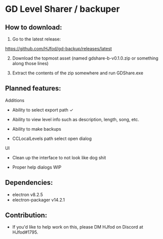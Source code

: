 # GD Level Sharer / backuper

## How to download:

1. Go to the latest release:

https://github.com/HJfod/gd-backup/releases/latest

2. Download the topmost asset (named gdshare-b-v0.1.0.zip or something along those lines)

3. Extract the contents of the zip somewhere and run GDShare.exe

## Planned features:

Additions

 * Ability to select export path ✓

 * Ability to view level info such as description, length, song, etc.

 * Ability to make backups

 * CCLocalLevels path select open dialog

UI

 * Clean up the interface to not look like dog shit

 * Proper help dialogs WIP

## Dependencies:

 * electron v8.2.5
 * electron-packager v14.2.1

## Contribution:

 * If you'd like to help work on this, please DM HJfod on Discord at HJfod#1795.